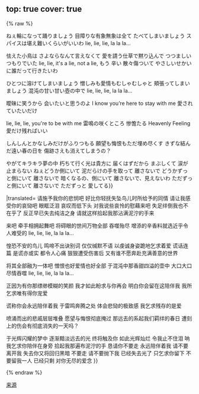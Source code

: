 top: true
cover: true
---

{% raw %}
<lyrics hidden>
{{Photrans2/button}}
{{LyricsKai
|width=900px
|reserveWidth=0px
|lstyle=color:#E00418;
|rstyle=color:#1E0000
|original=
{{lj|あわれみを下さい  
堕ちた小鳥にそっと触れるような
かなしみを下さい
涙ぐんで
見下ろして
可哀想だと口に出して
靴の先で転がしても構わないわ
汚れててもいいからと
泥だらけの手を取って

ねぇ輪になって踊りましょう
目障りな有象無象は全て
たべてしまいましょう
スパイスは堪え難いくらいがいいわ
lie, lie, lie, la la la...

怯えた小鳥は
さよならなんて言えなくて
愛を請う仕草で黙り込んで
つつましいつもりでいた
lie, lie, it's a lie, not a lie, もう 辛い
散々傷ついて
やさしいせかいに誰だって行きたいわ

ひとつに溶けてしまいましょう
憎しみも愛情もむしゃむしゃと
頬張ってしまいましょう
混沌の甘い甘い壺の中で
lie, lie, lie, la la la...

曖昧に笑うから
会いたいと思うのよ
I know you’re here to stay with me
愛されていたいだけ

lie, lie, lie, you're to be with me
雷鳴の咲くところ
惨憺たる Heavenly Feeling
愛だけ残ればいい

しんしんとかなしみだけがふりつもる
願望も悔恨もただ埋め尽くす
きずな結んだ遠い春の日を
傷跡さえも消えてしまうの？

やがてキラキラ夢の中
朽ちて行く光は貴方に
届くはずだから
まぶしくて
涙が止まらない
ねぇどうか側にいて
泥だらけの手を取って
離さないで
どうかずっと側にいて
離さないで
暗くなるの、側にいて
離さないで、見えないわ
ただずっと側にいて
離さないで
ただずっと
愛してる}}

|translated=
请施予我你的悲悯吧
好比你轻抚失坠鸟儿时所给予的同情
请让我感受你的哀恸吧
眼眶泛泪
哀叹而低下头
对我说些哀怜的慰藉来吧
失足绊倒我也不在乎了
反正早已失去纯洁之身
请就这样拾起我那沾满泥泞的手来

来吧 牵手相拥起舞吧
将碍眼的世间万物全部
吞噬殆尽
增添的辛香料就选近乎令人难受的
lie, lie, lie, la la la...

惶恐不安的鸟儿
鸣啼不出诀别词
仅仅缄默不语
以虔诚身姿跪地乞求着爱
谎话连篇 是谎亦或实 都令人心痛
狠狠遭受伤害后
又有谁不愿奔赴充满善意的世界

将其全部融为一体吧
憎恨也好爱情也好全部
于混沌中那香甜四溢的壶中
大口大口尽情吞噬
lie, lie, lie, la la la...

正因为有你那缥缈模糊的笑颜
我才如此盼求与你再会
明白你会留在这陪伴我
我所乞求唯有得你宠爱

谎称你会永远陪伴着我
于雷鸣奔腾之处
体会悲恸的极致感
我乞求残存的是爱

喷涌而出的悲戚层层堆叠
愿望与悔恨彻底掩过
那远去的系起我们羁绊的春日
遭刻上的伤会有彻底消失的一天吗？

于光辉闪耀的梦中
逐渐黯淡远去的光
终将触及你
如此光辉灿烂
令我止不住泪
呐 我乞求你陪伴在身旁
拾起我那遍布泥泞的手
恳请你不要走
永远陪伴着我
请不要离开我
失去你又将回归黑暗 不要走
请不要抛下我 已经失去光了
只乞求你留下
不要留我一人
已经只剩
对你无尽的爱念
}}

</lyrics>

<script src="https://sucicada.github.io/Moegirl-Lyric-Template-Parser/moelyrics.js"></script>
<!--<script src="http://localhost:63210/Moegirl-Lyric-Template-Parser/moelyrics.js"></script>-->
{% endraw  %}

[来源](https://zh.moegirl.org.cn/I_beg_you)
